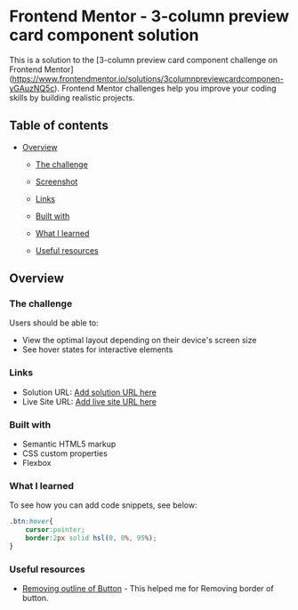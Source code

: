 
# Frontend Mentor - 3-column preview card component solution

This is a solution to the [3-column preview card component challenge on Frontend Mentor] (https://www.frontendmentor.io/solutions/3columnpreviewcardcomponen-yGAuzNQ5c). Frontend Mentor challenges help you improve your coding skills by building realistic projects. 

## Table of contents

- [Overview](#overview)
  - [The challenge](#the-challenge)
  - [Screenshot](#screenshot)
  - [Links](#links)
  - [Built with](#built-with)
  - [What I learned](#what-i-learned)

  - [Useful resources](#useful-resources)


## Overview

### The challenge

Users should be able to:

- View the optimal layout depending on their device's screen size
- See hover states for interactive elements


### Links

- Solution URL: [Add solution URL here](https://github.com/shreeya36/3-column-preview-card-component-challenge-on-Frontend-Mentor/tree/main)
- Live Site URL: [Add live site URL here](https://codepen.io/Shreeya_36/pen/abJQrwQ)



### Built with

- Semantic HTML5 markup
- CSS custom properties
- Flexbox

### What I learned


To see how you can add code snippets, see below:


```css
.btn:hover{
    cursor:pointer;
    border:2px solid hsl(0, 0%, 95%);
}
```

### Useful resources

- [Removing outline of Button](https://stackoverflow.com/questions/11497094/remove-border-from-buttons) - This helped me for Removing border of button. 

